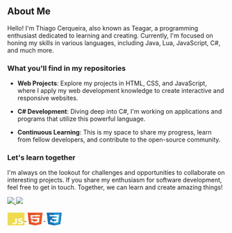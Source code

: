 ## About Me

Hello! I'm Thiago Cerqueira, also known as Teagar, a programming enthusiast dedicated to learning and creating. Currently, I'm focused on honing my skills in various languages, including Java, Lua, JavaScript, C#, and much more.

### What you'll find in my repositories

- **Web Projects**: Explore my projects in HTML, CSS, and JavaScript, where I apply my web development knowledge to create interactive and responsive websites.

- **C# Development**: Diving deep into C#, I'm working on applications and programs that utilize this powerful language.

- **Continuous Learning**: This is my space to share my progress, learn from fellow developers, and contribute to the open-source community.

### Let's learn together

I'm always on the lookout for challenges and opportunities to collaborate on interesting projects. If you share my enthusiasm for software development, feel free to get in touch. Together, we can learn and create amazing things!

 <div>
  <a href="https://github.com/Teagar">
  <img height="180em" src="https://github-readme-stats.vercel.app/api?username=Teagar&show_icons=true&theme=tokyonight&include_all_commits=true&count_private=true"/>
  <img height="180em" src="https://github-readme-stats.vercel.app/api/top-langs/?username=Teagar&layout=compact&langs_count=6&theme=tokyonight"/>
</div>
<div style="display: inline_block"><br>
  <img align="center" alt="Js" height="30" width="40" src="https://raw.githubusercontent.com/devicons/devicon/master/icons/javascript/javascript-plain.svg">
  <img align="center" alt="HTML" height="30" width="40" src="https://raw.githubusercontent.com/devicons/devicon/master/icons/html5/html5-original.svg">
  <img align="center" alt="CSS" height="30" width="40" src="https://raw.githubusercontent.com/devicons/devicon/master/icons/css3/css3-original.svg">
</div>

